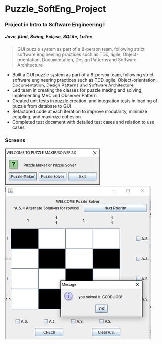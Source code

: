# Puzzle_SoftEng_Project
### Project in Intro to Software Engineering I
#####  Java, jUnit, Swing, Eclipse, SQLite, LaTex

>GUI puzzle system as part of a 8-person team, following strict software engineering  practices such as TDD, agile, Object-orientation, Documentation, Design Patterns  and Software Architecture

-	Built a GUI puzzle system as part of a 8-person team, following strict software engineering practices such as TDD, agile, Object-orientation, Documentation, Design Patterns and Software Architecture
-	Led team in creating the classes for puzzle making and solving, implementing MVC and Observer Pattern
-	Created unit tests in puzzle creation, and integration tests in loading of puzzle from database to GUI 
-	Refactored code at each iteration to improve modularity, minimize coupling, and maximize cohesion
-	Completed test document with detailed test cases and relation to use cases 

### Screens

![alt text](screens/menu1.jpg?raw=true "Menu")
![alt text](screens/puzzle_solver_3.png?raw=true "Menu")


